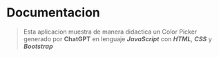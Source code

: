 # Documentacion

> Esta aplicacion muestra de manera didactica un Color Picker generado por **ChatGPT** en lenguaje ***JavaScript*** con ***HTML***, ***CSS*** y ***Bootstrap***
